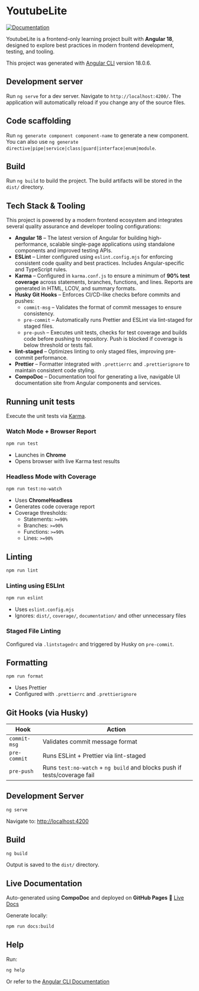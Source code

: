 # YoutubeLite

[![Documentation](https://img.shields.io/badge/docs-live-blue)](https://ashishsinghparihar.github.io/documentation/index.html)

YoutubeLite is a frontend-only learning project built with **Angular 18**, designed to explore best practices in modern frontend development, testing, and tooling.

This project was generated with [Angular CLI](https://github.com/angular/angular-cli) version 18.0.6.

## Development server

Run `ng serve` for a dev server. Navigate to `http://localhost:4200/`. The application will automatically reload if you change any of the source files.

## Code scaffolding

Run `ng generate component component-name` to generate a new component. You can also use `ng generate directive|pipe|service|class|guard|interface|enum|module`.

## Build

Run `ng build` to build the project. The build artifacts will be stored in the `dist/` directory.

## Tech Stack & Tooling

This project is powered by a modern frontend ecosystem and integrates several quality assurance and developer tooling configurations:

- **Angular 18** – The latest version of Angular for building high-performance, scalable single-page applications using standalone components and improved testing APIs.
- **ESLint** – Linter configured using `eslint.config.mjs` for enforcing consistent code quality and best practices. Includes Angular-specific and TypeScript rules.
- **Karma** – Configured in `karma.conf.js` to ensure a minimum of **90% test coverage** across statements, branches, functions, and lines. Reports are generated in HTML, LCOV, and summary formats.
- **Husky Git Hooks** – Enforces CI/CD-like checks before commits and pushes:
  - `commit-msg` – Validates the format of commit messages to ensure consistency.
  - `pre-commit` – Automatically runs Prettier and ESLint via lint-staged for staged files.
  - `pre-push` – Executes unit tests, checks for test coverage and builds code before pushing to repository. Push is blocked if coverage is below threshold or tests fail.
- **lint-staged** – Optimizes linting to only staged files, improving pre-commit performance.
- **Prettier** – Formatter integrated with `.prettierrc` and `.prettierignore` to maintain consistent code styling.
- **CompoDoc** – Documentation tool for generating a live, navigable UI documentation site from Angular components and services.

## Running unit tests

Execute the unit tests via [Karma](https://karma-runner.github.io).

### Watch Mode + Browser Report

```bash
npm run test
```

- Launches in **Chrome**
- Opens browser with live Karma test results

### Headless Mode with Coverage

```bash
npm run test:no-watch
```

- Uses **ChromeHeadless**
- Generates code coverage report
- Coverage thresholds:
  - Statements: `>=90%`
  - Branches: `>=90%`
  - Functions: `>=90%`
  - Lines: `>=90%`

## Linting

```bash
npm run lint
```

### Linting using ESLInt

```bash
npm run eslint
```

- Uses `eslint.config.mjs`
- Ignores: `dist/`, `coverage/`, `documentation/` and other unnecessary files

### Staged File Linting

Configured via `.lintstagedrc` and triggered by Husky on `pre-commit`.

## Formatting

```bash
npm run format
```

- Uses Prettier
- Configured with `.prettierrc` and `.prettierignore`

## Git Hooks (via Husky)

| Hook         | Action                                                                   |
| ------------ | ------------------------------------------------------------------------ |
| `commit-msg` | Validates commit message format                                          |
| `pre-commit` | Runs ESLint + Prettier via lint-staged                                   |
| `pre-push`   | Runs `test:no-watch` + `ng build` and blocks push if tests/coverage fail |

## Development Server

```bash
ng serve
```

Navigate to: [http://localhost:4200](http://localhost:4200)

## Build

```bash
ng build
```

Output is saved to the `dist/` directory.

## Live Documentation

Auto-generated using **CompoDoc** and deployed on **GitHub Pages**
📖 [Live Docs](https://ashishsinghparihar.github.io/documentation/index.html)

Generate locally:

```bash
npm run docs:build
```

## Help

Run:

```bash
ng help
```

Or refer to the [Angular CLI Documentation](https://angular.dev/tools/cli)
